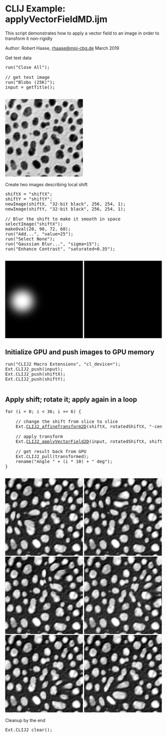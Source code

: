 

# CLIJ Example: applyVectorFieldMD.ijm

This script demonstrates how to apply a vector field
to an image in order to transform it non-rigidly

Author: Robert Haase, rhaase@mpi-cbg.de
March 2019

Get test data

<pre class="highlight">
run("Close All");

// get test image
run("Blobs (25K)");
input = getTitle();

</pre>
<a href="image_1587212184330.png"><img src="image_1587212184330.png" width="250" alt="blobs.gif"/></a>

Create two images describing local shift

<pre class="highlight">
shiftX = "shiftX";
shiftY = "shiftY";
newImage(shiftX, "32-bit black", 256, 254, 1);
newImage(shiftY, "32-bit black", 256, 254, 1);

// Blur the shift to make it smooth in space
selectImage("shiftX");
makeOval(20, 98, 72, 68);
run("Add...", "value=25");
run("Select None");
run("Gaussian Blur...", "sigma=15");
run("Enhance Contrast", "saturated=0.35");

</pre>
<a href="image_1587212188199.png"><img src="image_1587212188199.png" width="250" alt="shiftX"/></a>
<a href="image_1587212188209.png"><img src="image_1587212188209.png" width="250" alt="shiftY"/></a>

## Initialize GPU and push images to GPU memory

<pre class="highlight">
run("CLIJ2 Macro Extensions", "cl_device=");
Ext.CLIJ2_push(input);
Ext.CLIJ2_push(shiftX);
Ext.CLIJ2_push(shiftY);

</pre>

## Apply shift; rotate it; apply again in a loop

<pre class="highlight">
for (i = 0; i < 36; i += 6) {

	// change the shift from slice to slice
	Ext.<a href="https://clij.github.io/clij2-docs/reference_affineTransform2D">CLIJ2_affineTransform2D</a>(shiftX, rotatedShiftX, "-center rotate=" + (i * 10) + " center");
	
	// apply transform
	Ext.<a href="https://clij.github.io/clij2-docs/reference_applyVectorField2D">CLIJ2_applyVectorField2D</a>(input, rotatedShiftX, shiftY, transformed);

	// get result back from GPU
	Ext.CLIJ2_pull(transformed);
	rename("Angle " + (i * 10) + " deg");
}

</pre>
<a href="image_1587212192189.png"><img src="image_1587212192189.png" width="250" alt="Angle 0 deg"/></a>
<a href="image_1587212192239.png"><img src="image_1587212192239.png" width="250" alt="Angle 60 deg"/></a>
<a href="image_1587212192294.png"><img src="image_1587212192294.png" width="250" alt="Angle 120 deg"/></a>
<a href="image_1587212192343.png"><img src="image_1587212192343.png" width="250" alt="Angle 180 deg"/></a>
<a href="image_1587212192392.png"><img src="image_1587212192392.png" width="250" alt="Angle 240 deg"/></a>
<a href="image_1587212192452.png"><img src="image_1587212192452.png" width="250" alt="Angle 300 deg"/></a>

Cleanup by the end

<pre class="highlight">
Ext.CLIJ2_clear();
</pre>



</pre>
</pre>
